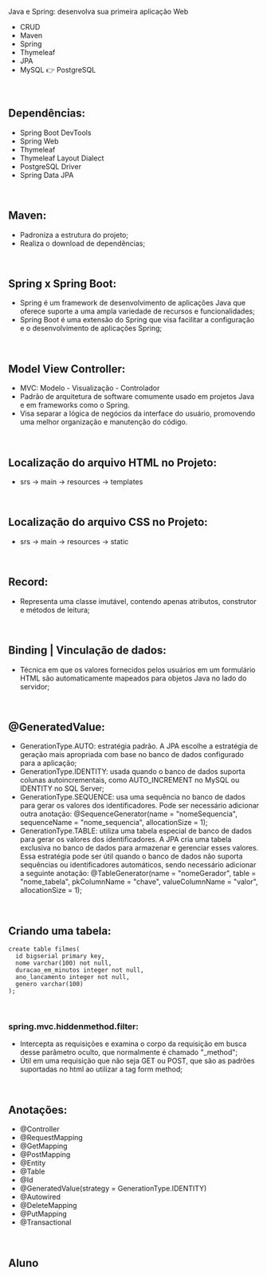 Java e Spring: desenvolva sua primeira aplicação Web

- CRUD
- Maven
- Spring
- Thymeleaf
- JPA
- MySQL 👉 PostgreSQL

<br>

## Dependências:

- Spring Boot DevTools
- Spring Web
- Thymeleaf
- Thymeleaf Layout Dialect
- PostgreSQL Driver
- Spring Data JPA

<br>

## Maven:

- Padroniza a estrutura do projeto;
- Realiza o download de dependências;

<br>

## Spring x Spring Boot:

- Spring é um framework de desenvolvimento de aplicações Java que oferece suporte a uma ampla variedade de recursos e funcionalidades;
- Spring Boot é uma extensão do Spring que visa facilitar a configuração e o desenvolvimento de aplicações Spring;

<br>

## Model View Controller:

- MVC: Modelo - Visualização - Controlador
- Padrão de arquitetura de software comumente usado em projetos Java e em frameworks como o Spring. 
- Visa separar a lógica de negócios da interface do usuário, promovendo uma melhor organização e manutenção do código.

<br>

## Localização do arquivo HTML no Projeto:

- srs -> main -> resources -> templates

<br>

## Localização do arquivo CSS no Projeto:

- srs -> main -> resources -> static

<br>

## Record:

- Representa uma classe imutável, contendo apenas atributos, construtor e métodos de leitura;

<br>

## Binding | Vinculação de dados:

- Técnica em que os valores fornecidos pelos usuários em um formulário HTML são automaticamente mapeados para objetos Java no lado do servidor;

<br>

## @GeneratedValue:

- GenerationType.AUTO: estratégia padrão. A JPA escolhe a estratégia de geração mais apropriada com base no banco de dados configurado para a aplicação;
- GenerationType.IDENTITY: usada quando o banco de dados suporta colunas autoincrementais, como AUTO_INCREMENT no MySQL ou IDENTITY no SQL Server;
- GenerationType.SEQUENCE: usa uma sequência no banco de dados para gerar os valores dos identificadores. Pode ser necessário adicionar outra anotação: @SequenceGenerator(name = "nomeSequencia", sequenceName = "nome_sequencia", allocationSize = 1);
- GenerationType.TABLE: utiliza uma tabela especial de banco de dados para gerar os valores dos identificadores. A JPA cria uma tabela exclusiva no banco de dados para armazenar e gerenciar esses valores. Essa estratégia pode ser útil quando o banco de dados não suporta sequências ou identificadores automáticos, sendo necessário adicionar a seguinte anotação: @TableGenerator(name = "nomeGerador", table = "nome_tabela", pkColumnName = "chave", valueColumnName = "valor", allocationSize = 1);

<br>

## Criando uma tabela:

```
create table filmes(
  id bigserial primary key,
  nome varchar(100) not null,
  duracao_em_minutos integer not null,
  ano_lancamento integer not null,
  genero varchar(100)
);
```

<br>

### spring.mvc.hiddenmethod.filter:

- Intercepta as requisições e examina o corpo da requisição em busca desse parâmetro oculto, que normalmente é chamado "_method";
- Útil em uma requisição que não seja GET ou POST, que são as padrões suportadas no html ao utilizar a tag form method;

<br>

## Anotações:

- @Controller
- @RequestMapping
- @GetMapping
- @PostMapping
- @Entity
- @Table
- @Id
- @GeneratedValue(strategy = GenerationType.IDENTITY)
- @Autowired
- @DeleteMapping
- @PutMapping
- @Transactional

<br>

## Aluno
